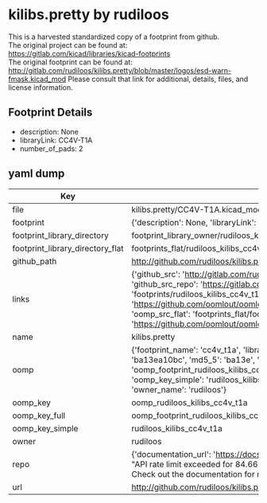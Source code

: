 # kilibs.pretty by rudiloos  
This is a harvested standardized copy of a footprint from github.  
The original project can be found at:  
https://gitlab.com/kicad/libraries/kicad-footprints  
The original footprint can be found at:
http://gitlab.com/rudiloos/kilibs.pretty/blob/master/logos/esd-warn-fmask.kicad_mod
Please consult that link for additional, details, files, and license information.  
## Footprint Details
* description: None  
* libraryLink: CC4V-T1A  
* number_of_pads: 2  
## yaml dump  
| Key | Value |  
| --- | --- |  
| file | kilibs.pretty/CC4V-T1A.kicad_mod |  
| footprint | {'description': None, 'libraryLink': 'CC4V-T1A', 'number_of_pads': 2} |  
| footprint_library_directory | footprint_library_owner/rudiloos_kilibs.pretty |  
| footprint_library_directory_flat | footprints_flat/rudiloos_kilibs_cc4v_t1a/working |  
| github_path | http://github.com/rudiloos/kilibs.pretty/blob/master/CC4V-T1A.kicad_mod |  
| links | {'github_src': 'http://gitlab.com/rudiloos/kilibs.pretty/blob/master/logos/esd-warn-fmask.kicad_mod', 'github_src_repo': 'https://gitlab.com/kicad/libraries/kicad-footprints', 'oomp_bot': 'footprints/rudiloos_kilibs_cc4v_t1a/working', 'oomp_bot_github': 'https://github.com/oomlout/oomlout_oomp_footprint_bot/tree/main/footprints/rudiloos_kilibs_cc4v_t1a/working', 'oomp_src_flat': 'footprints_flat/footprints_flat/rudiloos_kilibs_cc4v_t1a/working', 'oomp_src_flat_github': 'https://github.com/oomlout/oomlout_oomp_footprint_src/tree/main/footprints_flat/rudiloos_kilibs_cc4v_t1a/working'} |  
| name | kilibs.pretty |  
| oomp | {'footprint_name': 'cc4v_t1a', 'library_name': 'kilibs', 'md5': 'ba13ea10bca534a7aab62ce2041cc37c', 'md5_10': 'ba13ea10bc', 'md5_5': 'ba13e', 'md5_6': 'ba13ea', 'oomp_key': 'oomp_rudiloos_kilibs_cc4v_t1a', 'oomp_key_extra': 'oomp_footprint_rudiloos_kilibs_cc4v_t1a', 'oomp_key_full': 'oomp_footprint_rudiloos_kilibs_cc4v_t1a_ba13ea', 'oomp_key_simple': 'rudiloos_kilibs_cc4v_t1a', 'original_filename': 'kilibs.pretty/CC4V-T1A.kicad_mod', 'owner_name': 'rudiloos'} |  
| oomp_key | oomp_rudiloos_kilibs_cc4v_t1a |  
| oomp_key_full | oomp_footprint_rudiloos_kilibs_cc4v_t1a |  
| oomp_key_simple | rudiloos_kilibs_cc4v_t1a |  
| owner | rudiloos |  
| repo | {'documentation_url': 'https://docs.github.com/rest/overview/resources-in-the-rest-api#rate-limiting', 'message': "API rate limit exceeded for 84.66.173.59. (But here's the good news: Authenticated requests get a higher rate limit. Check out the documentation for more details.)"} |  
| url | http://github.com/rudiloos/kilibs.pretty |  

